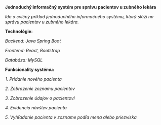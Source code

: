 **Jednoduchý informačný systém pre správu pacientov u zubného lekára**

_Ide o cvičný príklad jednoduchého informačného systému, ktorý slúži na správu pacientov u zubného lekára._


**Technológie:**

_Backend: Java Spring Boot_

_Frontend: React, Bootstrap_

_Databáza: MySQL_


**Funkcionality systému:**

_1. Pridanie nového pacienta_

_2. Zobrazenie zoznamu pacientov_

_3. Zobrazenie údajov o pacientovi_

_4. Evidencia návštev pacienta_

_5. Vyhľadanie pacienta v zozname podľa mena alebo priezviska_

